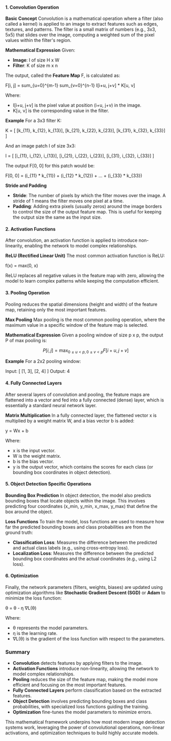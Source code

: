 
#### 1. Convolution Operation

**Basic Concept**
Convolution is a mathematical operation where a filter (also called a kernel) is applied to an image to extract features such as edges, textures, and patterns. The filter is a small matrix of numbers (e.g., 3x3, 5x5) that slides over the image, computing a weighted sum of the pixel values within the filter's region.

**Mathematical Expression**
Given:
- **Image**: I of size H x W
- **Filter**: K of size m x n

The output, called the **Feature Map** F, is calculated as:

F[i, j] = sum_{u=0}^{m-1} sum_{v=0}^{n-1} I[i+u, j+v] * K[u, v]

Where:
- I[i+u, j+v] is the pixel value at position (i+u, j+v) in the image.
- K[u, v] is the corresponding value in the filter.

**Example**
For a 3x3 filter K:

K = [
  [k_{11}, k_{12}, k_{13}],
  [k_{21}, k_{22}, k_{23}],
  [k_{31}, k_{32}, k_{33}]
]

And an image patch I of size 3x3:

I = [
  [i_{11}, i_{12}, i_{13}],
  [i_{21}, i_{22}, i_{23}],
  [i_{31}, i_{32}, i_{33}]
]

The output F[0, 0] for this patch would be:

F[0, 0] = (i_{11} * k_{11}) + (i_{12} * k_{12}) + ... + (i_{33} * k_{33})

**Stride and Padding**
- **Stride**: The number of pixels by which the filter moves over the image. A stride of 1 means the filter moves one pixel at a time.
- **Padding**: Adding extra pixels (usually zeros) around the image borders to control the size of the output feature map. This is useful for keeping the output size the same as the input size.

#### 2. Activation Functions

After convolution, an activation function is applied to introduce non-linearity, enabling the network to model complex relationships.

**ReLU (Rectified Linear Unit)**
The most common activation function is ReLU:

f(x) = max(0, x)

ReLU replaces all negative values in the feature map with zero, allowing the model to learn complex patterns while keeping the computation efficient.

#### 3. Pooling Operation

Pooling reduces the spatial dimensions (height and width) of the feature map, retaining only the most important features.

**Max Pooling**
Max pooling is the most common pooling operation, where the maximum value in a specific window of the feature map is selected.

**Mathematical Expression**
Given a pooling window of size p x p, the output P of max pooling is:

$$ P[i, j] = \max_{0 \leq u < p, 0 \leq v < p} F[i + u, j + v] $$

**Example**
For a 2x2 pooling window:

Input: [
  [1, 3],
  [2, 4]
]
Output: 4

#### 4. Fully Connected Layers

After several layers of convolution and pooling, the feature maps are flattened into a vector and fed into a fully connected (dense) layer, which is essentially a standard neural network layer.

**Matrix Multiplication**
In a fully connected layer, the flattened vector x is multiplied by a weight matrix W, and a bias vector b is added:

y = Wx + b

Where:
- x is the input vector.
- W is the weight matrix.
- b is the bias vector.
- y is the output vector, which contains the scores for each class (or bounding box coordinates in object detection).

#### 5. Object Detection Specific Operations

**Bounding Box Prediction**
In object detection, the model also predicts bounding boxes that locate objects within the image. This involves predicting four coordinates (x_min, y_min, x_max, y_max) that define the box around the object.

**Loss Functions**
To train the model, loss functions are used to measure how far the predicted bounding boxes and class probabilities are from the ground truth:

- **Classification Loss**: Measures the difference between the predicted and actual class labels (e.g., using cross-entropy loss).
- **Localization Loss**: Measures the difference between the predicted bounding box coordinates and the actual coordinates (e.g., using L2 loss).

#### 6. Optimization

Finally, the network parameters (filters, weights, biases) are updated using optimization algorithms like **Stochastic Gradient Descent (SGD)** or **Adam** to minimize the loss function:

θ = θ - η ∇L(θ)

Where:
- θ represents the model parameters.
- η is the learning rate.
- ∇L(θ) is the gradient of the loss function with respect to the parameters.

### Summary
- **Convolution** detects features by applying filters to the image.
- **Activation Functions** introduce non-linearity, allowing the network to model complex relationships.
- **Pooling** reduces the size of the feature map, making the model more efficient and focusing on the most important features.
- **Fully Connected Layers** perform classification based on the extracted features.
- **Object Detection** involves predicting bounding boxes and class probabilities, with specialized loss functions guiding the training.
- **Optimization** fine-tunes the model parameters to minimize errors.

This mathematical framework underpins how most modern image detection systems work, leveraging the power of convolutional operations, non-linear activations, and optimization techniques to build highly accurate models.
